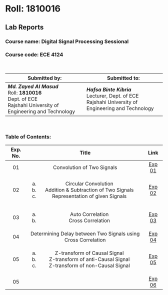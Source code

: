 # Roll: 1810016

## Lab Reports

### Course name: Digital Signal Processing Sessional
### Course code:  ECE 4124

<br>

| Submitted by: | Submitted to: |
| --- | --- |
| ***Md. Zayed Al Masud***<br>Roll: **1810016** <br>Dept. of ECE<br>Rajshahi University of Engineering and Technology<br> |  ***Hafsa Binte Kibria***<br>Lecturer, Dept. of ECE<br>Rajshahi University of Engineering and Technology |

<br>

### Table of Contents:

| Exp. No. | Title | Link |
| :---: | :---: | :---: |
| 01 | Convolution of Two Signals | [Exp 01](https://github.com/Zayed-26/1810016-ECE-4123/tree/master/Exp.%201)
| 02 | <ol type="a"><li>Circular Convolution<li>Addition & Subtraction of Two Signals<li> Representation of given Signals</ol> | [Exp 02](https://github.com/Zayed-26/1810016-ECE-4123/tree/master/Exp.%202)
| 03 | <ol type="a"><li>Auto Correlation<li>Cross Correlation </ol>| [Exp 03](https://github.com/Zayed-26/1810016-ECE-4123/tree/master/Exp.%203)
| 04 | Determining Delay between Two Signals using Cross Correlation | [Exp 04](https://github.com/Zayed-26/1810016-ECE-4123/tree/master/Exp.%204)
| 05 | <ol type="a"><li>Z-transform of Causal Signal<li>Z-transform of anti-Causal Signal<li> Z-transform of non-Causal Signal</ol> | [Exp 05](https://github.com/Zayed-26/1810016-ECE-4123/tree/master/Exp.%205)
| 05 | <ol type="a"></ol> | [Exp 06](#)
